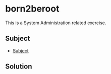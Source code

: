 # born2beroot
This is a System Administration related exercise.

## Subject

- [Subject](./en.subject.pdf)

## Solution
